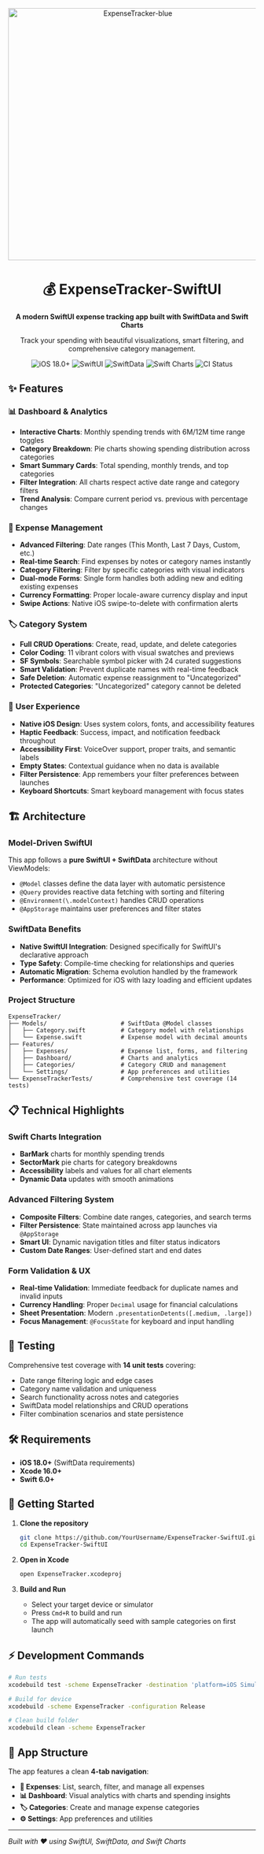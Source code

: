 <div align="center">

<img width="512" height="512" alt="ExpenseTracker-blue" src="https://github.com/user-attachments/assets/2b81880e-257a-4edd-b492-08e7c9f881cb" />


# 💰 ExpenseTracker-SwiftUI

**A modern SwiftUI expense tracking app built with SwiftData and Swift Charts**

Track your spending with beautiful visualizations, smart filtering, and comprehensive category management.

![iOS 18.0+](https://img.shields.io/badge/iOS-18.0+-blue.svg)
![SwiftUI](https://img.shields.io/badge/SwiftUI-5.0-orange.svg)
![SwiftData](https://img.shields.io/badge/SwiftData-iOS18-green.svg)
![Swift Charts](https://img.shields.io/badge/Swift_Charts-5.0-red.svg)
![CI Status](https://img.shields.io/badge/CI-Active-brightgreen.svg)

</div>

<!--
Hero artwork placeholder - to add artwork:
1. Save your artwork image as `.github/assets/expense-tracker-hero.png`
2. Uncomment the line below:
<img src=".github/assets/expense-tracker-hero.png" alt="ExpenseTracker App" width="600">
-->

## ✨ Features

### 📊 **Dashboard & Analytics**
- **Interactive Charts**: Monthly spending trends with 6M/12M time range toggles
- **Category Breakdown**: Pie charts showing spending distribution across categories
- **Smart Summary Cards**: Total spending, monthly trends, and top categories
- **Filter Integration**: All charts respect active date range and category filters
- **Trend Analysis**: Compare current period vs. previous with percentage changes

### 💸 **Expense Management**
- **Advanced Filtering**: Date ranges (This Month, Last 7 Days, Custom, etc.)
- **Real-time Search**: Find expenses by notes or category names instantly
- **Category Filtering**: Filter by specific categories with visual indicators
- **Dual-mode Forms**: Single form handles both adding new and editing existing expenses
- **Currency Formatting**: Proper locale-aware currency display and input
- **Swipe Actions**: Native iOS swipe-to-delete with confirmation alerts

### 🏷️ **Category System**
- **Full CRUD Operations**: Create, read, update, and delete categories
- **Color Coding**: 11 vibrant colors with visual swatches and previews
- **SF Symbols**: Searchable symbol picker with 24 curated suggestions
- **Smart Validation**: Prevent duplicate names with real-time feedback
- **Safe Deletion**: Automatic expense reassignment to "Uncategorized"
- **Protected Categories**: "Uncategorized" category cannot be deleted

### 📱 **User Experience**
- **Native iOS Design**: Uses system colors, fonts, and accessibility features
- **Haptic Feedback**: Success, impact, and notification feedback throughout
- **Accessibility First**: VoiceOver support, proper traits, and semantic labels
- **Empty States**: Contextual guidance when no data is available
- **Filter Persistence**: App remembers your filter preferences between launches
- **Keyboard Shortcuts**: Smart keyboard management with focus states

## 🏗️ Architecture

### Model-Driven SwiftUI
This app follows a **pure SwiftUI + SwiftData** architecture without ViewModels:
- `@Model` classes define the data layer with automatic persistence
- `@Query` provides reactive data fetching with sorting and filtering
- `@Environment(\.modelContext)` handles CRUD operations
- `@AppStorage` maintains user preferences and filter states

### SwiftData Benefits
- **Native SwiftUI Integration**: Designed specifically for SwiftUI's declarative approach
- **Type Safety**: Compile-time checking for relationships and queries
- **Automatic Migration**: Schema evolution handled by the framework
- **Performance**: Optimized for iOS with lazy loading and efficient updates

### Project Structure
```
ExpenseTracker/
├── Models/                     # SwiftData @Model classes
│   ├── Category.swift          # Category model with relationships
│   └── Expense.swift           # Expense model with decimal amounts
├── Features/
│   ├── Expenses/               # Expense list, forms, and filtering
│   ├── Dashboard/              # Charts and analytics
│   ├── Categories/             # Category CRUD and management
│   └── Settings/               # App preferences and utilities
└── ExpenseTrackerTests/        # Comprehensive test coverage (14 tests)
```

## 📋 Technical Highlights

### Swift Charts Integration
- **BarMark** charts for monthly spending trends
- **SectorMark** pie charts for category breakdowns
- **Accessibility** labels and values for all chart elements
- **Dynamic Data** updates with smooth animations

### Advanced Filtering System
- **Composite Filters**: Combine date ranges, categories, and search terms
- **Filter Persistence**: State maintained across app launches via `@AppStorage`
- **Smart UI**: Dynamic navigation titles and filter status indicators
- **Custom Date Ranges**: User-defined start and end dates

### Form Validation & UX
- **Real-time Validation**: Immediate feedback for duplicate names and invalid inputs
- **Currency Handling**: Proper `Decimal` usage for financial calculations
- **Sheet Presentation**: Modern `.presentationDetents([.medium, .large])`
- **Focus Management**: `@FocusState` for keyboard and input handling

## 🧪 Testing

Comprehensive test coverage with **14 unit tests** covering:
- Date range filtering logic and edge cases
- Category name validation and uniqueness
- Search functionality across notes and categories
- SwiftData model relationships and CRUD operations
- Filter combination scenarios and state persistence

## 🛠️ Requirements

- **iOS 18.0+** (SwiftData requirements)
- **Xcode 16.0+**
- **Swift 6.0+**

## 🚀 Getting Started

1. **Clone the repository**
   ```bash
   git clone https://github.com/YourUsername/ExpenseTracker-SwiftUI.git
   cd ExpenseTracker-SwiftUI
   ```

2. **Open in Xcode**
   ```bash
   open ExpenseTracker.xcodeproj
   ```

3. **Build and Run**
   - Select your target device or simulator
   - Press `Cmd+R` to build and run
   - The app will automatically seed with sample categories on first launch

## ⚡ Development Commands

```bash
# Run tests
xcodebuild test -scheme ExpenseTracker -destination 'platform=iOS Simulator,name=iPhone 15 Pro'

# Build for device
xcodebuild -scheme ExpenseTracker -configuration Release

# Clean build folder
xcodebuild clean -scheme ExpenseTracker
```

## 📸 App Structure

The app features a clean **4-tab navigation**:
- **💸 Expenses**: List, search, filter, and manage all expenses
- **📊 Dashboard**: Visual analytics with charts and spending insights
- **🏷️ Categories**: Create and manage expense categories
- **⚙️ Settings**: App preferences and utilities

---

*Built with ❤️ using SwiftUI, SwiftData, and Swift Charts*
